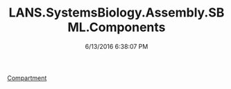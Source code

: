 ﻿---
title: LANS.SystemsBiology.Assembly.SBML.Components
date: 6/13/2016 6:38:07 PM
---

[Compartment](T-LANS.SystemsBiology.Assembly.SBML.Components.Compartment.html)
